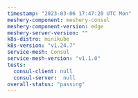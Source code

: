```yaml
---
timestamp: "2023-03-06 17:47:20 UTC Mon"
meshery-component: meshery-consul
meshery-component-version: edge
meshery-server-version: ""
k8s-distro: minikube
k8s-version: "v1.24.7"
service-mesh: Consul
service-mesh-version: "v1.1.0"
tests:
  consul-client: null
  consul-server:  null
overall-status: "passing"
---
```

